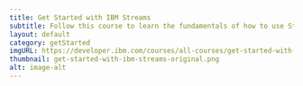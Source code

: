 ```yaml
---
title: Get Started with IBM Streams
subtitle: Follow this course to learn the fundamentals of how to use Streams Studio and the Streams Console.
layout: default
category: getStarted
imgURL: https://developer.ibm.com/courses/all-courses/get-started-with-ibm-streams/
thumbnail: get-started-with-ibm-streams-original.png
alt: image-alt
---
```

